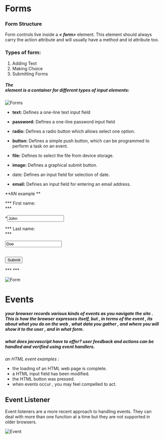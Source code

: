 # Forms
### Form Structure

Form controls live inside a ***< form>*** element. This element should always carry the action attribute and will usually have a method and id attribute too.

### Types of form:

1. Adding Text
2. Making Choice
3. Submitting Forms

##### The <form> element is a container for different types of input elements:

![Forms](https://webmasternow.com/wp-content/uploads/2020/01/Image-1.-Form-Tag-1.png)


* **text:** Defines a one-line text input field
* **password:** Defines a one-line password input field
* **radio:** Defines a radio button which allows select one option.
* **button:** Defines a simple push button, which can be programmed to perform a task on an event.
* **file:** Defines to select the file from device storage.
* **image:** Defines a graphical submit button.

* date: Defines an input field for selection of date.
* **email:** Defines an input field for entering an email address.


**AN example **

***<form action="/action_page.php">***

 *** <label for="fname">First name:</label><br>***

  ***<input type="text" id="fname" name="fname" value="John"><br>**


 *** <label for="lname">Last name:</label><br>***



  ***<input type="text" id="lname" name="lname" value="Doe"><br><br>***



  ***<input type="submit" value="Submit">***





***</form> ***


![Form](https://i.ytimg.com/vi/D4jj3HHrnSU/maxresdefault.jpg)








# Events

##### your browser records various kinds of events as you navigate the site . This is how the browser expresses itself, but , in terms of the event , its about what you do on the web , what data you gather , and where you will show it to the user , and in what form.

##### what does jacvascript have to offer? user feedback and actions can be handled and verified using event handlers.

*an HTML event examples :*

* the loading of an HTML web page is complete.
* a HTML input field has been modified.
* the HTML button was pressed.
* when events occur , you may feel compelled to act.

## Event Listener
Event listeners are a more recent approach to handling events. They can deal with more than one function at a time but they are not supported in older browsers.

![Event](https://www.codegrepper.com/codeimages/enter-button-click-jquery.png)